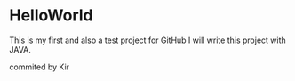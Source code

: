 # HelloWorld

This is my first and also a test project for GitHub
I will write this project with JAVA.

commited by Kir
